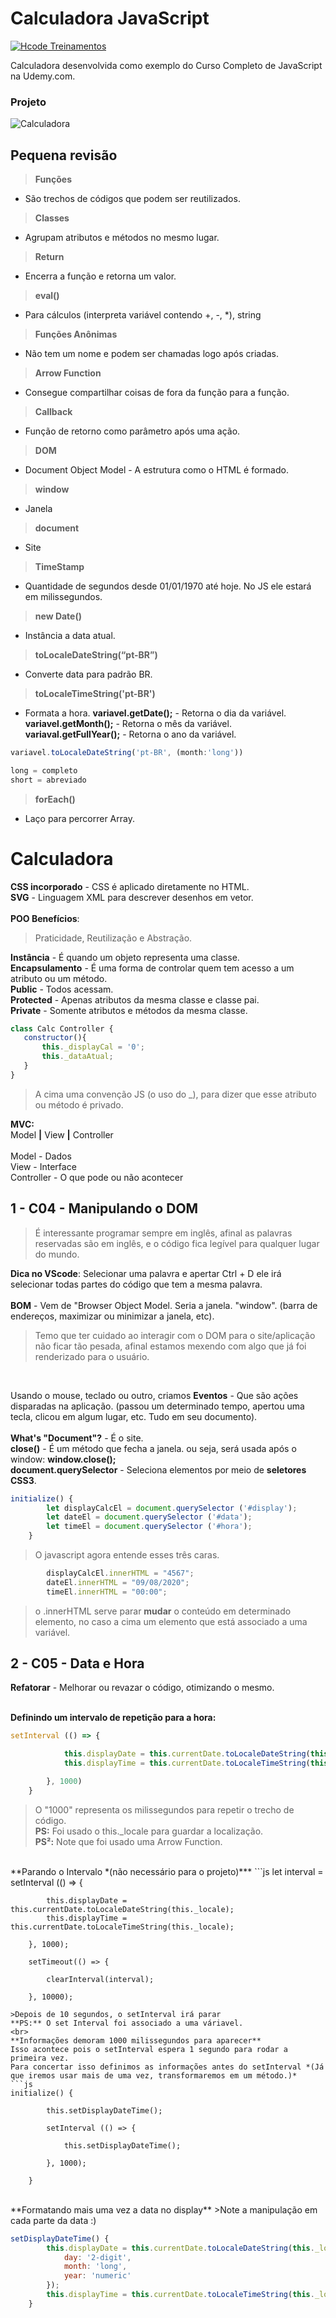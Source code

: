 # Calculadora JavaScript

[![Hcode Treinamentos](https://www.hcode.com.br/res/img/hcode-200x100.png)](https://www.hcode.com.br)

Calculadora desenvolvida como exemplo do Curso Completo de JavaScript na Udemy.com.

### Projeto
![Calculadora](https://firebasestorage.googleapis.com/v0/b/hcode-com-br.appspot.com/o/calculadora-hcode.jpg?alt=media&token=5406aa3f-b965-401c-9b4e-654609c78b33)

## Pequena revisão
>**Funções**
- São trechos de códigos que podem ser reutilizados.  

>**Classes**
- Agrupam atributos e métodos no mesmo lugar.  

>**Return**  
- Encerra a função e retorna um valor.  

>**eval()**  
- Para cálculos (interpreta variável contendo +, -, *), string  

>**Funções Anônimas**
- Não tem um nome e podem ser chamadas logo após criadas.  

>**Arrow Function**
- Consegue compartilhar coisas de fora da função para a função.  

>**Callback**
- Função de retorno como parâmetro após uma ação.  

>**DOM**  
- Document Object Model - A estrutura como o HTML é formado.  

>**window**
- Janela  

>**document**
- Site  

>**TimeStamp**  
- Quantidade de segundos desde 01/01/1970 até hoje. No JS ele estará em milissegundos.  

>**new Date()**  
- Instância a data atual.  

>**toLocaleDateString(“pt-BR”)**  
- Converte data para padrão BR.  
>**toLocaleTimeString('pt-BR')**  
- Formata a hora.
**variavel.getDate();** - Retorna o dia da variável.  
**variavel.getMonth();** - Retorna o mês da variável.  
**variaval.getFullYear();** - Retorna o ano da variável.  
```js
variavel.toLocaleDateString('pt-BR', (month:'long'))

long = completo
short = abreviado
```
>**forEach()**  
- Laço para percorrer Array.  

# Calculadora

**CSS incorporado** - CSS é aplicado diretamente no HTML.  
**SVG** - Linguagem XML para descrever desenhos em vetor.  
<br>
**POO Benefícios**:
>Praticidade, Reutilização e Abstração.

**Instância** - É quando um objeto representa uma classe.  
**Encapsulamento** - É uma forma de controlar quem tem acesso a um atributo ou um método.  
**Public** -  Todos acessam.  
**Protected** -  Apenas atributos da mesma classe e classe pai.  
**Private** - Somente atributos e métodos da mesma classe.  

```js
class Calc Controller {
   constructor(){
       this._displayCal = '0';
       this._dataAtual;
   }
}
```
>A cima uma convenção JS (o uso do _), para dizer que esse atributo ou método é privado.

**MVC:**  
Model **|** View **|** Controller  
<br>
Model - Dados  
View - Interface  
Controller - O que pode ou não acontecer  

## 1 - C04 - Manipulando o DOM

>É interessante programar sempre em inglês, afinal as palavras reservadas são em inglês, e o código fica legível para qualquer lugar do mundo.  

**Dica no VScode**: Selecionar uma palavra e apertar Ctrl + D ele irá selecionar todas partes do código que tem a mesma palavra.  
<br>
**BOM** - Vem de "Browser Object Model. Seria a janela. "window". (barra de endereços, maximizar ou minimizar a janela, etc).  
>Temo que ter cuidado ao interagir com o DOM para o site/aplicação não ficar tão pesada, afinal estamos mexendo com algo que já foi renderizado para o usuário.  
<br>

Usando o mouse, teclado ou outro, criamos **Eventos** - Que são ações disparadas na aplicação. (passou um determinado tempo, apertou uma tecla, clicou em algum lugar, etc. Tudo em seu documento).  
<br>
**What's "Document"?** - É o site.  
**close()** -  É um método que fecha a janela. ou seja, será usada após o window: **window.close();**  
**document.querySelector** - Seleciona elementos por meio de **seletores CSS3**.

```js
initialize() {
        let displayCalcEl = document.querySelector ('#display');
        let dateEl = document.querySelector ('#data');
        let timeEl = document.querySelector ('#hora');
    }
```
>O javascript agora entende esses três caras.

```js
        displayCalcEl.innerHTML = "4567";
        dateEl.innerHTML = "09/08/2020";
        timeEl.innerHTML = "00:00";
```

>o .innerHTML serve parar  **mudar** o conteúdo em determinado elemento, no caso a cima um elemento que está associado a uma variável.

## 2 - C05 - Data e Hora  

**Refatorar** - Melhorar ou revazar o código, otimizando o mesmo.  
<br>

**Definindo um intervalo de repetição para a hora:**  
```js
setInterval (() => {

            this.displayDate = this.currentDate.toLocaleDateString(this._locale);
            this.displayTime = this.currentDate.toLocaleTimeString(this._locale);

        }, 1000)
    }
```
>O "1000" representa os milissegundos para repetir o trecho de código.  
**PS:** Foi usado o this._locale para guardar a localização.  
**PS²:** Note que foi usado uma Arrow Function.  
<br>
**Parando o Intervalo *(não necessário para o projeto)***  
```js
let interval = setInterval (() => {

            this.displayDate = this.currentDate.toLocaleDateString(this._locale);
            this.displayTime = this.currentDate.toLocaleTimeString(this._locale);

        }, 1000);

        setTimeout(() => {

            clearInterval(interval);
        
        }, 10000);
```
>Depois de 10 segundos, o setInterval irá parar  
**PS:** O set Interval foi associado a uma váriavel.  
<br>
**Informações demoram 1000 milissegundos para aparecer**
Isso acontece pois o setInterval espera 1 segundo para rodar a primeira vez.  
Para concertar isso definimos as informações antes do setInterval *(Já que iremos usar mais de uma vez, transformaremos em um método.)*
```js
initialize() {

        this.setDisplayDateTime();

        setInterval (() => {

            this.setDisplayDateTime();

        }, 1000);

    }
```

<br>
**Formatando mais uma vez a data no display**  
>Note a manipulação em cada parte da data :)  

```js
setDisplayDateTime() {
        this.displayDate = this.currentDate.toLocaleDateString(this._locale, {
            day: '2-digit',
            month: 'long',
            year: 'numeric'
        });
        this.displayTime = this.currentDate.toLocaleTimeString(this._locale);
    }
```